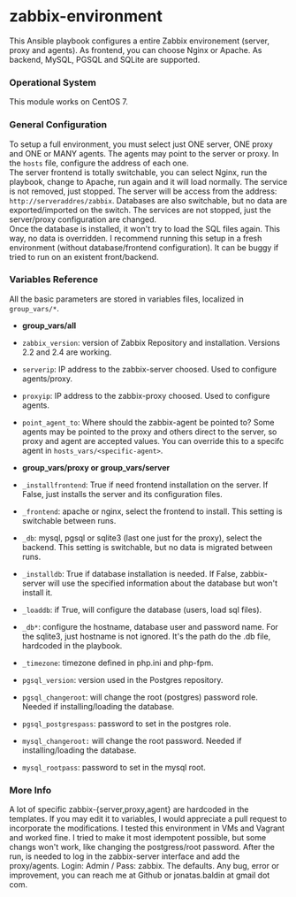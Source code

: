 # zabbix-environment

This Ansible playbook configures a entire Zabbix environement (server, proxy and agents).
As frontend, you can choose Nginx or Apache. As backend, MySQL, PGSQL and SQLite are supported.

### Operational System

This module works on CentOS 7.

### General Configuration

To setup a full environment, you must select just ONE server, ONE proxy and ONE or MANY agents. The agents may point to the server or proxy.
In the `hosts` file, configure the address of each one.     
The server frontend is totally switchable, you can select Nginx, run the playbook, change to Apache, run again and it will load normally. The service is not removed, just stopped. The server will be access from the address: `http://serveraddres/zabbix`.
Databases are also switchable, but no data are exported/imported on the switch. The services are not stopped, just the server/proxy configuration are changed.     
Once the database is installed, it won't try to load the SQL files again. This way, no data is overridden.
I recommend running this setup in a fresh environment (without database/frontend configuration). It can be buggy if tried to run on an existent front/backend.     

### Variables Reference

All the basic parameters are stored in variables files, localized in `group_vars/*`.     

  * **group_vars/all**
  * `zabbix_version`: version of Zabbix Repository and installation. Versions 2.2 and 2.4 are working.
  * `serverip`: IP address to the zabbix-server choosed. Used to configure agents/proxy.
  * `proxyip`: IP address to the zabbix-proxy choosed. Used to configure agents.
  * `point_agent_to`: Where should the zabbix-agent be pointed to? Some agents may be pointed to the proxy and others direct to the server, so proxy and agent are accepted values. You can override this to a specifc agent in `hosts_vars/<specific-agent>`. 

  * **group_vars/proxy or group_vars/server**
  * `_installfrontend`: True if need frontend installation on the server. If False, just installs the server and its configuration files.
  * `_frontend`: apache or nginx, select the frontend to install. This setting is switchable between runs. 
  * `_db`: mysql, pgsql or sqlite3 (last one just for the proxy), select the backend. This setting is switchable, but no data is migrated between runs.
  * `_installdb`: True if database installation is needed. If False, zabbix-server will use the specified information about the database but won't install it.
  * `_loaddb`: if True, will configure the database (users, load sql files).
  * `_db*`: configure the hostname, database user and password name. For the sqlite3, just hostname is not ignored. It's the path do the .db file, hardcoded in the playbook.
  * `_timezone`: timezone defined in php.ini and php-fpm.
  
  * `pgsql_version`: version used in the Postgres repository.
  * `pgsql_changeroot`: will change the root (postgres) password role. Needed if installing/loading the database.
  * `pgsql_postgrespass`: password to set in the postgres role.

  * `mysql_changeroot:` will change the root password. Needed if installing/loading the database.
  * `mysql_rootpass`: password to set in the mysql root.

### More Info

A lot of specific zabbix-{server,proxy,agent} are hardcoded in the templates. If you may edit it to variables, I would appreciate a pull request to incorporate the modifications.
I tested this environment in VMs and Vagrant and worked fine. I tried to make it most idempotent possible, but some changs won't work, like changing the postgress/root password.
After the run, is needed to log in the zabbix-server interface and add the proxy/agents. Login: Admin / Pass: zabbix. The defaults.
Any bug, error or improvement, you can reach me at Github or jonatas.baldin at gmail dot com.
